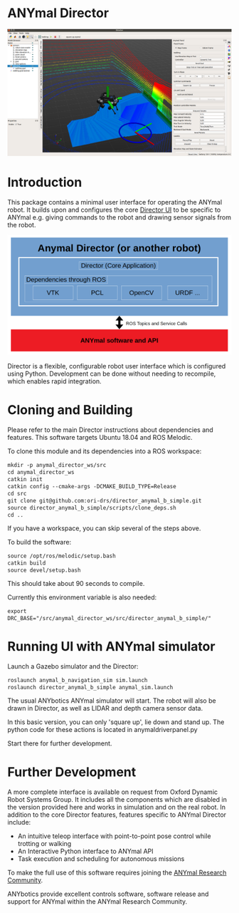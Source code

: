 # ANYmal Director

![director](director_pic.png)

# Introduction

This package contains a minimal user interface for operating the ANYmal robot. It builds upon and configures the core [Director UI](https://github.com/ori-drs/director) to be specific to ANYmal e.g. giving commands to the robot and drawing sensor signals from the robot.

![director](director_overview.png)

Director is a flexible, configurable robot user interface which is configured using Python. Development can be done without needing to recompile, which enables rapid integration.

# Cloning and Building

Please refer to the main Director instructions about dependencies and features. This software targets Ubuntu 18.04 and ROS Melodic.

To clone this module and its dependencies into a ROS workspace:

	mkdir -p anymal_director_ws/src
	cd anymal_director_ws
	catkin init
	catkin config --cmake-args -DCMAKE_BUILD_TYPE=Release
	cd src
	git clone git@github.com:ori-drs/director_anymal_b_simple.git
	source director_anymal_b_simple/scripts/clone_deps.sh
	cd ..

If you have a workspace, you can skip several of the steps above.

To build the software:

    source /opt/ros/melodic/setup.bash
	catkin build
	source devel/setup.bash

This should take about 90 seconds to compile.

Currently this environment variable is also needed:

	export DRC_BASE="/src/anymal_director_ws/src/director_anymal_b_simple/"

# Running UI with ANYmal simulator

Launch a Gazebo simulator and the Director:

    roslaunch anymal_b_navigation_sim sim.launch
    roslaunch director_anymal_b_simple anymal_sim.launch

The usual ANYbotics ANYmal simulator will start. The robot will also be drawn in Director, as well as LIDAR and depth camera sensor data.

In this basic version, you can only 'square up', lie down and stand up.
The python code for these actions is located in anymaldriverpanel.py

Start there for further development.

# Further Development

A more complete interface is available on request from Oxford Dynamic Robot Systems Group. It includes all the components which are disabled
in the version provided here and works in simulation and on the real robot. In addition to the core Director features, features specific to ANYmal Director include:

* An intuitive teleop interface with point-to-point pose control while trotting or walking
* An Interactive Python interface to ANYmal API
* Task execution and scheduling for autonomous missions

To make the full use of this software requires joining the [ANYmal Research Community](https://www.anymal-research.org/).

ANYbotics provide excellent controls software, software release and support for ANYmal within the ANYmal Research Community.
